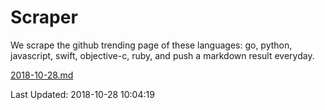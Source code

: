 # Scraper

We scrape the github trending page of these languages: go, python, javascript, swift, objective-c, ruby, and push a markdown result everyday.

[2018-10-28.md](https://github.com/henson/Scraper/blob/master/2018-10-28.md)

Last Updated: 2018-10-28 10:04:19